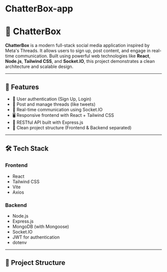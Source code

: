 ﻿# ChatterBox-app
# 💬 ChatterBox

**ChatterBox** is a modern full-stack social media application inspired by Meta's Threads. It allows users to sign up, post content, and engage in real-time communication. Built using powerful web technologies like **React**, **Node.js**, **Tailwind CSS**, and **Socket.IO**, this project demonstrates a clean architecture and scalable design.

---

## 🚀 Features

- 🔐 User authentication (Sign Up, Login)
- 🧵 Post and manage threads (like tweets)
- 💬 Real-time communication using Socket.IO
- 🖥️ Responsive frontend with React + Tailwind CSS
- 📡 RESTful API built with Express.js
- 📁 Clean project structure (Frontend & Backend separated)

---

## 🛠️ Tech Stack

### Frontend
- React
- Tailwind CSS
- Vite
- Axios

### Backend
- Node.js
- Express.js
- MongoDB (with Mongoose)
- Socket.IO
- JWT for authentication
- dotenv

---

## 📁 Project Structure

